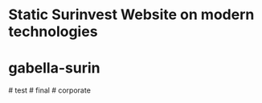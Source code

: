 # Static Surinvest Website on modern technologies
# gabella-surin
#   t e s t  
 #   f i n a l  
 #   c o r p o r a t e  
 